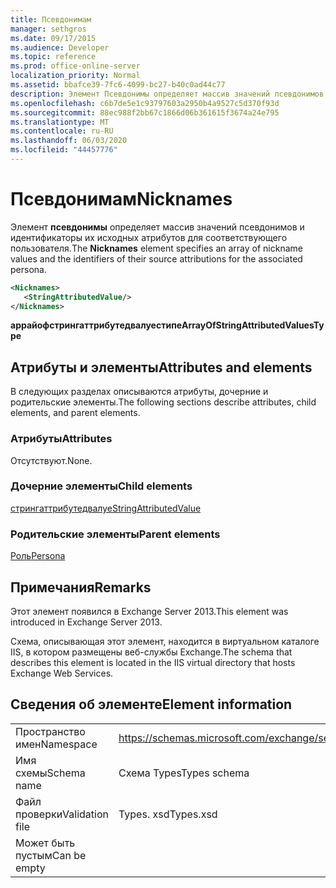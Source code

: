 ```yaml
---
title: Псевдонимам
manager: sethgros
ms.date: 09/17/2015
ms.audience: Developer
ms.topic: reference
ms.prod: office-online-server
localization_priority: Normal
ms.assetid: bbafce39-7fc6-4099-bc27-b40c0ad44c77
description: Элемент Псевдонимы определяет массив значений псевдонимов и идентификаторы их исходных атрибутов для соответствующего пользователя.
ms.openlocfilehash: c6b7de5e1c93797603a2950b4a9527c5d370f93d
ms.sourcegitcommit: 88ec988f2bb67c1866d06b361615f3674a24e795
ms.translationtype: MT
ms.contentlocale: ru-RU
ms.lasthandoff: 06/03/2020
ms.locfileid: "44457776"
---
```

# <a name="nicknames"></a><span data-ttu-id="3d50e-103">Псевдонимам</span><span class="sxs-lookup"><span data-stu-id="3d50e-103">Nicknames</span></span>

<span data-ttu-id="3d50e-104">Элемент **псевдонимы** определяет массив значений псевдонимов и идентификаторы их исходных атрибутов для соответствующего пользователя.</span><span class="sxs-lookup"><span data-stu-id="3d50e-104">The **Nicknames** element specifies an array of nickname values and the identifiers of their source attributions for the associated persona.</span></span> 
  
```XML
<Nicknames>
   <StringAttributedValue/>
</Nicknames>
```

<span data-ttu-id="3d50e-105">**аррайофстрингаттрибутедвалуестипе**</span><span class="sxs-lookup"><span data-stu-id="3d50e-105">**ArrayOfStringAttributedValuesType**</span></span>

## <a name="attributes-and-elements"></a><span data-ttu-id="3d50e-106">Атрибуты и элементы</span><span class="sxs-lookup"><span data-stu-id="3d50e-106">Attributes and elements</span></span>

<span data-ttu-id="3d50e-107">В следующих разделах описываются атрибуты, дочерние и родительские элементы.</span><span class="sxs-lookup"><span data-stu-id="3d50e-107">The following sections describe attributes, child elements, and parent elements.</span></span>
  
### <a name="attributes"></a><span data-ttu-id="3d50e-108">Атрибуты</span><span class="sxs-lookup"><span data-stu-id="3d50e-108">Attributes</span></span>

<span data-ttu-id="3d50e-109">Отсутствуют.</span><span class="sxs-lookup"><span data-stu-id="3d50e-109">None.</span></span>
  
### <a name="child-elements"></a><span data-ttu-id="3d50e-110">Дочерние элементы</span><span class="sxs-lookup"><span data-stu-id="3d50e-110">Child elements</span></span>

[<span data-ttu-id="3d50e-111">стрингаттрибутедвалуе</span><span class="sxs-lookup"><span data-stu-id="3d50e-111">StringAttributedValue</span></span>](stringattributedvalue.md)
  
### <a name="parent-elements"></a><span data-ttu-id="3d50e-112">Родительские элементы</span><span class="sxs-lookup"><span data-stu-id="3d50e-112">Parent elements</span></span>

[<span data-ttu-id="3d50e-113">Роль</span><span class="sxs-lookup"><span data-stu-id="3d50e-113">Persona</span></span>](persona.md)
  
## <a name="remarks"></a><span data-ttu-id="3d50e-114">Примечания</span><span class="sxs-lookup"><span data-stu-id="3d50e-114">Remarks</span></span>

<span data-ttu-id="3d50e-115">Этот элемент появился в Exchange Server 2013.</span><span class="sxs-lookup"><span data-stu-id="3d50e-115">This element was introduced in Exchange Server 2013.</span></span>
  
<span data-ttu-id="3d50e-116">Схема, описывающая этот элемент, находится в виртуальном каталоге IIS, в котором размещены веб-службы Exchange.</span><span class="sxs-lookup"><span data-stu-id="3d50e-116">The schema that describes this element is located in the IIS virtual directory that hosts Exchange Web Services.</span></span>
  
## <a name="element-information"></a><span data-ttu-id="3d50e-117">Сведения об элементе</span><span class="sxs-lookup"><span data-stu-id="3d50e-117">Element information</span></span>

|||
|:-----|:-----|
|<span data-ttu-id="3d50e-118">Пространство имен</span><span class="sxs-lookup"><span data-stu-id="3d50e-118">Namespace</span></span>  <br/> |https://schemas.microsoft.com/exchange/services/2006/types  <br/> |
|<span data-ttu-id="3d50e-119">Имя схемы</span><span class="sxs-lookup"><span data-stu-id="3d50e-119">Schema name</span></span>  <br/> |<span data-ttu-id="3d50e-120">Схема Types</span><span class="sxs-lookup"><span data-stu-id="3d50e-120">Types schema</span></span>  <br/> |
|<span data-ttu-id="3d50e-121">Файл проверки</span><span class="sxs-lookup"><span data-stu-id="3d50e-121">Validation file</span></span>  <br/> |<span data-ttu-id="3d50e-122">Types. xsd</span><span class="sxs-lookup"><span data-stu-id="3d50e-122">Types.xsd</span></span>  <br/> |
|<span data-ttu-id="3d50e-123">Может быть пустым</span><span class="sxs-lookup"><span data-stu-id="3d50e-123">Can be empty</span></span>  <br/> ||
   

